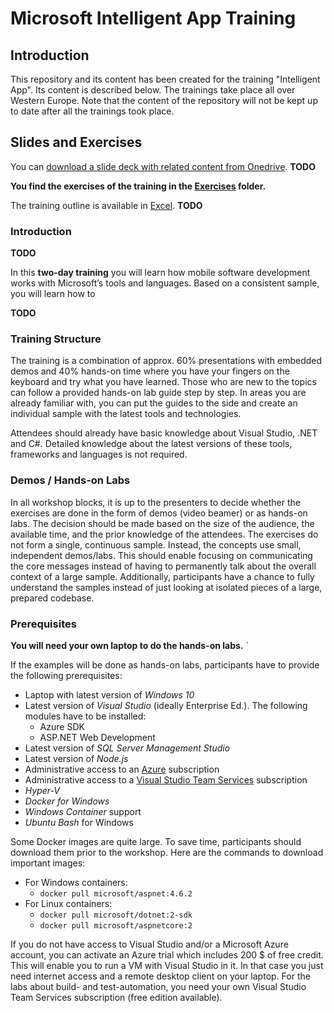 # Microsoft Intelligent App Training

## Introduction

This repository and its content has been created for the training "Intelligent App". Its content is described below. The trainings take place all over Western Europe. Note that the content of the repository will not be kept up to date after all the trainings took place.

## Slides and Exercises

You can [download a slide deck with related content from Onedrive](https://#). **TODO**

**You find the exercises of the training in the [Exercises](Exercises) folder.**

The training outline is available in [Excel](MobileDevOps-PartnerTraining-Outline.xlsx). **TODO**

### Introduction

**TODO**

In this **two-day training** you will learn how mobile software development works with Microsoft’s tools and languages. Based on a consistent sample, you will learn how to

**TODO**


### Training Structure

The training is a combination of approx. 60% presentations with embedded demos and 40% hands-on time where you have your fingers on the keyboard and try what you have learned. Those who are new to the topics can follow a provided hands-on lab guide step by step. In areas you are already familiar with, you can put the guides to the side and create an individual sample with the latest tools and technologies.

Attendees should already have basic knowledge about Visual Studio, .NET and C#. Detailed knowledge about the latest versions of these tools, frameworks and languages is not required.
 
### Demos / Hands-on Labs
In all workshop blocks, it is up to the presenters to decide whether the exercises are done in the form of demos (video beamer) or as hands-on labs. The decision should be made based on the size of the audience, the available time, and the prior knowledge of the attendees.
The exercises do not form a single, continuous sample. Instead, the concepts use small, independent demos/labs. This should enable focusing on communicating the core messages instead of having to permanently talk about the overall context of a large sample. Additionally, participants have a chance to fully understand the samples instead of just looking at isolated pieces of a large, prepared codebase.

### Prerequisites

**You will need your own laptop to do the hands-on labs.** `

If the examples will be done as hands-on labs, participants have to provide the following prerequisites:
* Laptop with latest version of *Windows 10*
* Latest version of *Visual Studio* (ideally Enterprise Ed.). The following modules have to be installed:
    * Azure SDK
    * ASP.NET Web Development
* Latest version of *SQL Server Management Studio*
* Latest version of *Node.js*
* Administrative access to an [Azure](https://azure.microsoft.com/) subscription
* Administrative access to a [Visual Studio Team Services](https://www.visualstudio.com/team-services/) subscription
* *Hyper-V*
* *Docker for Windows*
* *Windows Container* support
* *Ubuntu Bash* for Windows

Some Docker images are quite large. To save time, participants should download them prior to the workshop. Here are the commands to download important images:

* For Windows containers:
  * `docker pull microsoft/aspnet:4.6.2`
* For Linux containers:
  * `docker pull microsoft/dotnet:2-sdk`
  * `docker pull microsoft/aspnetcore:2`

If you do not have access to Visual Studio and/or a Microsoft Azure account, you can activate an Azure trial which includes 200 $ of free credit. This will enable you to run a VM with Visual Studio in it. In that case you just need internet access and a remote desktop client on your laptop. For the labs about build- and test-automation, you need your own Visual Studio Team Services subscription (free edition available).